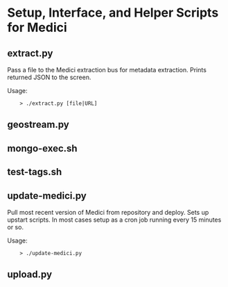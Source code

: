 Setup, Interface, and Helper Scripts for Medici
===============================================

extract.py
----------

Pass a file to the Medici extraction bus for metadata extraction.  Prints returned JSON to the screen.

Usage:

		> ./extract.py [file|URL]

geostream.py
------------

mongo-exec.sh
--------------

test-tags.sh
------------

update-medici.py
----------------

Pull most recent version of Medici from repository and deploy.  Sets up upstart scripts.  In most cases setup as a cron
job running every 15 minutes or so.

Usage:

		> ./update-medici.py

upload.py
---------
